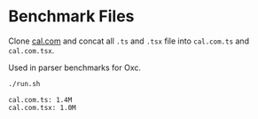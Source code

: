 # Benchmark Files

Clone [cal.com](https://github.com/calcom/cal.com) and concat all `.ts` and `.tsx` file into `cal.com.ts` and `cal.com.tsx`.

Used in parser benchmarks for Oxc.

```sh
./run.sh
```

```
cal.com.ts: 1.4M
cal.com.tsx: 1.0M
```
